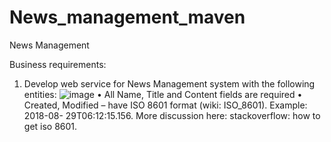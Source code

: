 # News_management_maven
News Management 

Business requirements:  
 1. Develop web service for News Management system with the following entities: 
![image](https://github.com/Alexey-99/News_management_maven/assets/96728779/140934c4-653f-445d-9f66-c413553de0fb)
• All Name, Title and Content fields are required
• Created, Modified – have ISO 8601 format (wiki: ISO_8601). Example: 2018-08- 29T06:12:15.156. More discussion here: stackoverflow: how to get iso 8601. 
